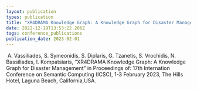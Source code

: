 ```yaml
---
layout: publication
types: publication
title: "XR4DRAMA Knowledge Graph: A Knowledge Graph for Disaster Management"
date: 2022-12-19T13:53:22.206Z
tags: conference_publications
publication_date: 2023-02-01
---
```

<!--StartFragment-->

 Α. Vassiliades, S. Symeonidis, S. Diplaris, G. Tzanetis, S. Vrochidis, N. Bassiliades, I. Kompatsiaris, “XR4DRAMA Knowledge Graph: A Knowledge Graph for Disaster Management” in Proceedings of: 17th Internation Conference on Semantic Computing (ICSC), 1-3 February 2023, The Hills Hotel, Laguna Beach, California,USA.

<!--EndFragment-->